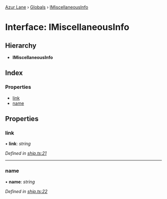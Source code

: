 [Azur Lane](../README.md) › [Globals](../globals.md) › [IMiscellaneousInfo](imiscellaneousinfo.md)

# Interface: IMiscellaneousInfo

## Hierarchy

* **IMiscellaneousInfo**

## Index

### Properties

* [link](imiscellaneousinfo.md#link)
* [name](imiscellaneousinfo.md#name)

## Properties

###  link

• **link**: *string*

*Defined in [ship.ts:21](https://github.com/KurozeroPB/AzurLane/blob/3106872/lib/ship.ts#L21)*

___

###  name

• **name**: *string*

*Defined in [ship.ts:22](https://github.com/KurozeroPB/AzurLane/blob/3106872/lib/ship.ts#L22)*
